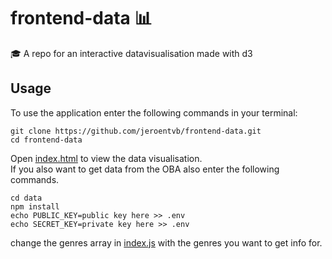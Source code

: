 # frontend-data 📊
🎓 A repo for an interactive datavisualisation made with d3

## Usage
To use the application enter the following commands in your terminal:
```
git clone https://github.com/jeroentvb/frontend-data.git
cd frontend-data
```
Open [index.html](index.html) to view the data visualisation.  
If you also want to get data from the OBA also enter the following commands.
```
cd data
npm install
echo PUBLIC_KEY=public key here >> .env
echo SECRET_KEY=private key here >> .env
```
change the genres array in [index.js](./data/index.js) with the genres you want to get info for.
